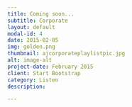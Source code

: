 ```yaml
---
title: Coming soon...
subtitle: Corporate
layout: default
modal-id: 4
date: 2015-02-05
img: golden.png
thumbnail: ajcorporateplaylistpic.jpg
alt: image-alt
project-date: February 2015
client: Start Bootstrap
category: Listen
description: 

---
```

